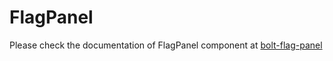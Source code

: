 # FlagPanel

Please check the documentation of FlagPanel component at [bolt-flag-panel](https://bolt.pismolabs.io/packages-core-components-flag-panel)

